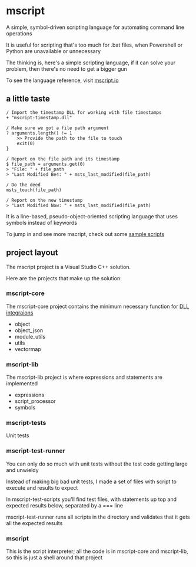 # mscript
A simple, symbol-driven scripting language for automating command line operations

It is useful for scripting that's too much for .bat files, when Powershell or Python are unavailable or unnecessary

The thinking is, here's a simple scripting language, if it can solve your problem, then there's no need to get a bigger gun

To see the language reference, visit [mscript.io](https://mscript.io)

## a little taste
```
/ Import the timestamp DLL for working with file timestamps
+ "mscript-timestamp.dll"

/ Make sure we got a file path argument
? arguments.length() != 1
	>> Provide the path to the file to touch
	exit(0)
}

/ Report on the file path and its timestamp
$ file_path = arguments.get(0)
> "File: " + file_path
> "Last Modified Be4: " + msts_last_modified(file_path)

/ Do the deed
msts_touch(file_path)

/ Report on the new timestamp
> "Last Modified Now: " + msts_last_modified(file_path)

```
It is a line-based, pseudo-object-oriented scripting language that uses symbols instead of keywords

To jump in and see more mscript, check out some [sample scripts](mscript-examples)

## project layout
The mscript project is a Visual Studio C++ solution.

Here are the projects that make up the solution:

### mscript-core
The mscript-core project contains the minimum necessary function for [DLL integraions](https://mscript.io/#dllintegration)

- object
- object_json
- module_utils
- utils
- vectormap

### mscript-lib
The mscript-lib project is where expressions and statements are implemented

- expressions
- script_processor
- symbols

### mscript-tests

Unit tests

### mscript-test-runner

You can only do so much with unit tests without the test code getting large and unwieldy

Instead of making big bad unit tests, I made a set of files with script to execute and results to expect

In mscript-test-scripts you'll find test files, with statements up top and expected results below, separated by a === line

mscript-test-runner runs all scripts in the directory and validates that it gets all the expected results

### mscript

This is the script interpreter; all the code is in mscript-core and mscript-lib, so this is just a shell around that project
